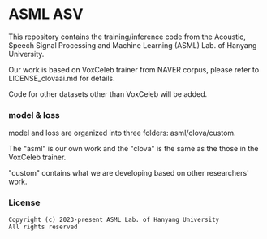 # ASML ASV

This repository contains the training/inference code from the Acoustic, Speech Signal Processing and Machine Learning (ASML) Lab. of Hanyang University.

Our work is based on VoxCeleb trainer from NAVER corpus, please refer to LICENSE_clovaai.md for details.

Code for other datasets other than VoxCeleb will be added. 

### model & loss

model and loss are organized into three folders: asml/clova/custom.

The "asml" is our own work and the "clova" is the same as the those in the VoxCeleb trainer.

"custom" contains what we are developing based on other researchers' work. 


### License
```
Copyright (c) 2023-present ASML Lab. of Hanyang University
All rights reserved
```
